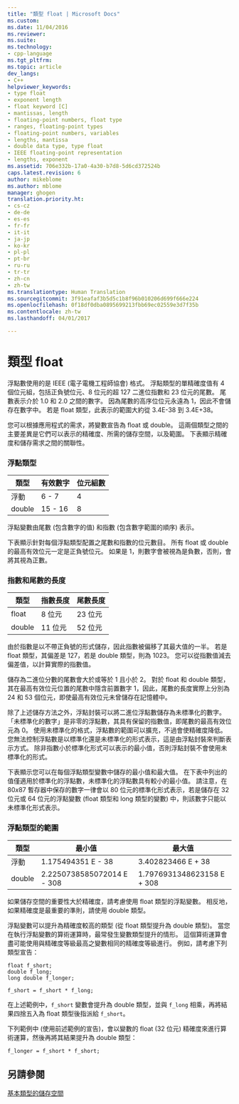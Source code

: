 ```yaml
---
title: "類型 float | Microsoft Docs"
ms.custom: 
ms.date: 11/04/2016
ms.reviewer: 
ms.suite: 
ms.technology:
- cpp-language
ms.tgt_pltfrm: 
ms.topic: article
dev_langs:
- C++
helpviewer_keywords:
- type float
- exponent length
- float keyword [C]
- mantissas, length
- floating-point numbers, float type
- ranges, floating-point types
- floating-point numbers, variables
- lengths, mantissa
- double data type, type float
- IEEE floating-point representation
- lengths, exponent
ms.assetid: 706e332b-17a0-4a30-b7d8-5d6cd372524b
caps.latest.revision: 6
author: mikeblome
ms.author: mblome
manager: ghogen
translation.priority.ht:
- cs-cz
- de-de
- es-es
- fr-fr
- it-it
- ja-jp
- ko-kr
- pl-pl
- pt-br
- ru-ru
- tr-tr
- zh-cn
- zh-tw
ms.translationtype: Human Translation
ms.sourcegitcommit: 3f91eafaf3b5d5c1b8f96b010206d699f666e224
ms.openlocfilehash: 0f18df0dba0895699213fbb69ec02559e3d7f35b
ms.contentlocale: zh-tw
ms.lasthandoff: 04/01/2017

---
```

# <a name="type-float"></a>類型 float
浮點數使用的是 IEEE (電子電機工程師協會) 格式。 浮點類型的單精確度值有 4 個位元組，包括正負號位元、8 位元的超 127 二進位指數和 23 位元的尾數。 尾數表示介於 1.0 和 2.0 之間的數字。 因為尾數的高序位位元永遠為 1，因此不會儲存在數字中。 若是 float 類型，此表示的範圍大約從 3.4E-38 到 3.4E+38。  
  
 您可以根據應用程式的需求，將變數宣告為 float 或 double。 這兩個類型之間的主要差異是它們可以表示的精確度、所需的儲存空間，以及範圍。 下表顯示精確度和儲存需求之間的關聯性。  
  
### <a name="floating-point-types"></a>浮點類型  
  
|類型|有效數字|位元組數|  
|----------|------------------------|---------------------|  
|浮動|6 - 7|4|  
|double|15 - 16|8|  
  
 浮點變數由尾數 (包含數字的值) 和指數 (包含數字範圍的順序) 表示。  
  
 下表顯示針對每個浮點類型配置之尾數和指數的位元數目。 所有 float 或 double 的最高有效位元一定是正負號位元。 如果是 1，則數字會被視為是負數，否則，會將其視為正數。  
  
### <a name="lengths-of-exponents-and-mantissas"></a>指數和尾數的長度  
  
|類型|指數長度|尾數長度|  
|----------|---------------------|---------------------|  
|float|8 位元|23 位元|  
|double|11 位元|52 位元|  
  
 由於指數是以不帶正負號的形式儲存，因此指數被偏移了其最大值的一半。 若是 float 類型，其偏差是 127，若是 double 類型，則為 1023。 您可以從指數值減去偏差值，以計算實際的指數值。  
  
 儲存為二進位分數的尾數會大於或等於 1 且小於 2。 對於 float 和 double 類型，其在最高有效位元位置的尾數中隱含前置數字 1，因此，尾數的長度實際上分別為 24 和 53 個位元，即使最高有效位元未曾儲存在記憶體中。  
  
 除了上述儲存方法之外，浮點封裝可以將二進位浮點數儲存為未標準化的數字。 「未標準化的數字」是非零的浮點數，其具有保留的指數值，即尾數的最高有效位元為 0。 使用未標準化的格式，浮點數的範圍可以擴充，不過會使精確度降低。 您無法控制浮點數是以標準化還是未標準化的形式表示，這是由浮點封裝來判斷表示方式。 除非指數小於標準化形式可以表示的最小值，否則浮點封裝不會使用未標準化的形式。  
  
 下表顯示您可以在每個浮點類型變數中儲存的最小值和最大值。 在下表中列出的值僅適用於標準化的浮點數，未標準化的浮點數具有較小的最小值。 請注意，在 80*x*87 暫存器中保存的數字一律會以 80 位元的標準化形式表示，若是儲存在 32 位元或 64 位元的浮點變數 (float 類型和 long 類型的變數) 中，則該數字只能以未標準化形式表示。  
  
### <a name="range-of-floating-point-types"></a>浮點類型的範圍  
  
|類型|最小值|最大值|  
|----------|-------------------|-------------------|  
|浮動|1.175494351 E - 38|3.402823466 E + 38|  
|double|2.2250738585072014 E - 308|1.7976931348623158 E + 308|  
  
 如果儲存空間的重要性大於精確度，請考慮使用 float 類型的浮點變數。 相反地，如果精確度是最重要的準則，請使用 double 類型。  
  
 浮點變數可以提升為精確度較高的類型 (從 float 類型提升為 double 類型)。 當您在執行浮點變數的算術運算時，最常發生變數類型提升的情形。 這個算術運算會盡可能使用與精確度等級最高之變數相同的精確度等級進行。 例如，請考慮下列類型宣告：  
  
```  
float f_short;  
double f_long;  
long double f_longer;  
  
f_short = f_short * f_long;  
```  
  
 在上述範例中，`f_short` 變數會提升為 double 類型，並與 `f_long` 相乘，再將結果四捨五入為 float 類型後指派給 `f_short`。  
  
 下列範例中 (使用前述範例的宣告)，會以變數的 float (32 位元) 精確度來進行算術運算，然後再將其結果提升為 double 類型：  
  
```  
f_longer = f_short * f_short;  
```  
  
## <a name="see-also"></a>另請參閱  
 [基本類型的儲存空間](../c-language/storage-of-basic-types.md)
